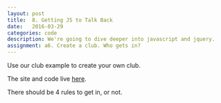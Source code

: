 ```yaml
---
layout: post
title:  8. Getting JS to Talk Back
date:   2016-03-29
categories: code
description: We're going to dive deeper into javascript and jquery.
assignment: a6. Create a club. Who gets in?
---
```

Use our club example to create your own club.

The site and code live [here](http://larrybuch.github.io/more-js/).

There should be 4 rules to get in, or not. 